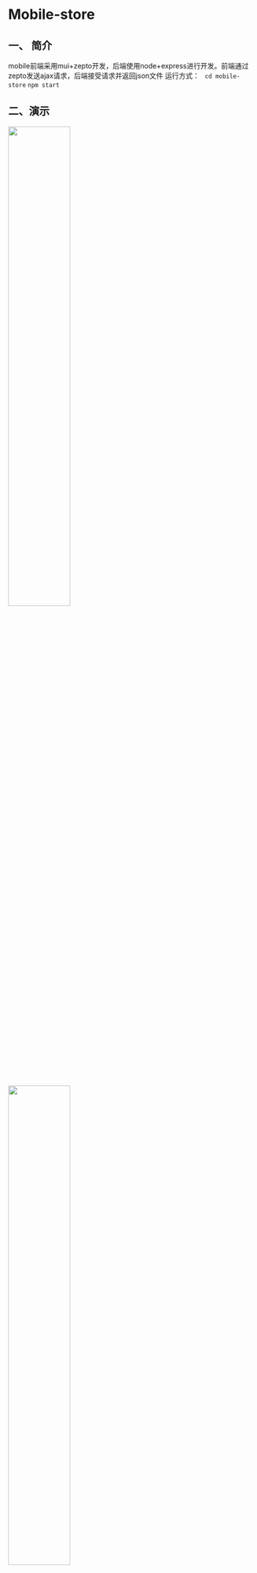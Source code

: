 # Mobile-store
## 一、 简介
mobile前端采用mui+zepto开发，后端使用node+express进行开发。前端通过zepto发送ajax请求，后端接受请求并返回json文件
运行方式：
` cd mobile-store`
`npm start`
## 二、演示
<img src=".\md_img\首页.png" width="50%" >
<img src=".\md_img\商品.png" width="50%" >
<img src=".\md_img\buy.png" width="50%">
<img src=".\md_img\后台.png" width="100%" >
## 三、API
1. ### Admin管理端

    1. #### 管理员登录

        请求路径 | /admin/login 
        --------|--------
        请求方法 | post 
        参数    | username,password
        返回值   | 

    1. ####  管理员注销

        请求路径 | /admin/logout
        --------|--------
        请求方法 | get
        参数    | 
        返回值   | 

    1. #### 管理员检查登录状态

        请求路径 | /admin/checkLogin
        --------|--------
        请求方法 | get
        参数    | 
        返回值   | 

1. ### 用户管理
    1. #### 用户登录

        请求路径 | /user/login 
        --------|--------
        请求方法 | post 
        参数    | username,password
        返回值   | 

    1. ####  用户注销

        请求路径 | /user/logout
        --------|--------
        请求方法 | get
        参数    | 
        返回值   | 

    1. #### 获取用户信息

        请求路径 | /user/getUserInfo
        --------|--------
        请求方法 | get 
        参数    | 
        返回值   | user
    
    1. #### 用户注册

        请求路径 | /user/register
        --------|--------
        请求方法 | post 
        参数    | username，password，mobile
        返回值   | 
    1. #### 用户修改密码
        
        请求路径 | /user/modifypass
        --------|--------
        请求方法 | post 
        参数    | newpass,oldpass
        返回值   | 
    
    ###  _管理员操作_
    1. #### 查询所有用户
        
        请求路径 | /user/queryUser
        --------|--------
        请求方法 | get 
        参数    | 
        返回值   | 
    1. #### 禁用用户
        
        请求路径 | /user/disableUser
        --------|--------
        请求方法 | get
        参数    | id
        返回值   | 
    1. #### 启用用户
        
        请求路径 | /user/enableUser
        --------|--------
        请求方法 | get
        参数    | id
        返回值   | 
1. ### 产品管理
    1. #### 搜索产品

        请求路径 | /product/queryProduct
        --------|--------
        请求方法 | get
        参数    | proName,pageSize,curPage
        返回值   | products

    1. ####  产品详情

        请求路径 | /product/queryProductDetail
        --------|--------
        请求方法 | get
        参数    | id
        返回值   | product
    ###  _管理员操作_
    1. #### 获取所有商品

        请求路径 |/product/queryProductDetailList
        --------|--------
        请求方法 | get 
        参数    | pageSize，curpage
        返回值   | products
    
    1. #### 添加商品

        请求路径 | /product/addProduct
        --------|--------
        请求方法 | post 
        参数    | proName,proDesc,curPrice,num,originPrice,size,status,imgUrl,brandId
        返回值   | 
    1. #### 禁用商品
        
        请求路径 | /product/disableProduct
        --------|--------
        请求方法 | get
        参数    | id
        返回值   | 

    1. #### 启用商品
        
        请求路径 | /product/enableProduct
        --------|--------
        请求方法 | get
        参数    | id
        返回值   | 
    
1. ### 分类管理
    1.  #### 获取所有一级分类

        请求路径 |/category/firstcategory
        --------|--------
        请求方法 | get 
        参数    | 
        返回值   | categorys
    1.  #### 获取以及分类下的二级分类

        请求路径 |/category/secondcategory
        --------|--------
        请求方法 | get 
        参数    | id
        返回值   | secondCategorys
    ### _管理员操作_
    1. #### 获取所有一级分类名

        请求路径 |/category/queryTopCategoryPaging
        --------|--------
        请求方法 | get 
        参数    | pageSize,curPage
        返回值   | categorys
    1. #### 获取所有二级分类名

        请求路径 |/category/querySecondCategoryPaging
        --------|--------
        请求方法 | get 
        参数    | pageSize,curPage
        返回值   | secondCategorys
    1. #### 添加一级分类

        请求路径 |/category/addCategory
        --------|--------
        请求方法 | post 
        参数    | categoryName
        返回值   | 
    1. #### 添加二级分类

        请求路径 |/category/addCategory
        --------|--------
        请求方法 | post 
        参数    | categoryName
        返回值   | 
1. ### 购物车管理
    1. #### 添加购物车

        请求路径 |/cart/addCart
        --------|--------
        请求方法 | post
        参数    | productId,num，size
        返回值   | 
    1. #### 查看购物车
         请求路径 |/cart/getCart
        --------|--------
        请求方法 | get
        参数    | productId,num，size
        返回值   | carts
1. ### 地址管理
    1. #### 查看地址
        
        请求路径 |/address/queryAddress
        --------|--------
        请求方法 | get
        参数    | userName
        返回值   | addresses
    1. #### 添加地址
        
        请求路径 |/address/addaddress
        --------|--------
        请求方法 | post
        参数    | receiver,address,zipcode,addressDetail
        返回值   | 

    1. #### 删除地址
        
        请求路径 |/address/updateAddress
        --------|--------
        请求方法 | post
        参数    | receiver,address,zipcode,addressDetail
        返回值   | 